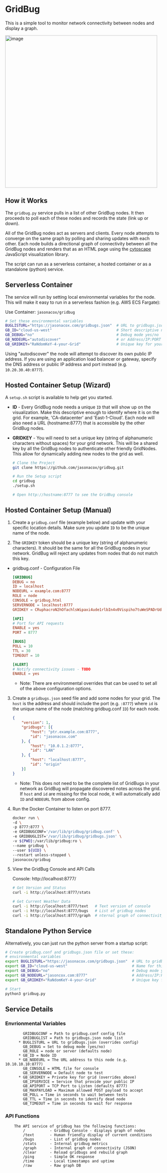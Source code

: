 # GridBug
This is a simple tool to monitor network connectivity between nodes and display a graph.

<img width="489" alt="image" src="https://user-images.githubusercontent.com/836718/193515045-d705c6d2-6918-449d-bb98-4e1ee0e98a0d.png">

## How it Works
The `gridbug.py` service pulls in a list of other GridBug nodes. It then proceeds to poll each of these nodes and records the state (link up or down).  

All of the GridBug nodes act as servers and clients.  Every node attempts to converge on the same graph by polling and sharing updates with each other. Each node builds a directional graph of connectivity between all the GridBug nodes and renders that as an HTML page using the [cytoscape](https://cytoscape.org/) JavaScript visualization library.

The script can run as a serverless container, a hosted container or as a standalone (python) service.

## Serverless Container

The service will run by setting local environmental variables for the node. This will make it easy to run in a serverless fashion (e.g. AWS ECS Fargate):

Use Container: `jasonacox/gridbug`

```bash
# Set these environmental variables
BUGLISTURL="https://jasonacox.com/gridbugs.json"  # URL to gridbugs.json seed file
GB_ID="cloud-us-west"                             # Short descriptive name for this node 
GB_DEBUG="no"                                     # Debug mode yes/no
GB_NODEURL="autodiscover"                         # or Address/IP:PORT for this node
GB_GRIDKEY="RaNdomKeY-4-your-Grid"                # Unique key for your grid network
```

Using "autodiscover" the node will attempt to discover its own public IP address. If you are using an application load balancer or gateway, specify the DNS address or public IP address and port instead (e.g. `10.20.30.40:8777`).

## Hosted Container Setup (Wizard)

A `setup.sh` script is available to help get you started.

* **ID** - Every GridBug node needs a unique `ID` that will show up on the visualization. Make this descriptive enough to identify where it is on the grid.  For example, 'CA-datacenter' and 'East-1-Cloud'.  Each node will also need a URL (hostname:8777) that is accessible by the other GridBug nodes.
* **GRIDKEY** - You will need to set a unique key (string of alphanumeric characters without spaces) for your grid network. This will be a shared key by all the GridBug nodes to authenticate other friendly GridNodes. This allow for dynamically adding new nodes to the grid as well.

    ```bash
    # Clone the Project
    git clone https://github.com/jasonacox/gridbug.git

    # Run the Setup script
    cd gridbug
    ./setup.sh

    # Open http://hostname:8777 to see the GridBug console
    ```

## Hosted Container Setup (Manual)

1. Create a `gridbug.conf` file (example below) and update with your specific location details. Make sure you update `ID` to be the unique name of the node.  

2. The `GRIDKEY` token should be a unique key (string of alphanumeric characters). It should be the same for all the GridBug nodes in your network.  GridBug will reject any updates from nodes that do not match this key.

* gridbug.conf - Configuration File
    ```conf
    [GRIDBUG]
    DEBUG = no
    ID = localhost
    NODEURL = example.com:8777
    ROLE = node
    CONSOLE = gridbug.html
    SERVERNODE = localhost:8777
    GRIDKEY = CRuphacroN2hOfachlsWipaxi4ude1rlbIn4v0Vispiho7tuWeSPADrUdR2pE0rl

    [API]
    # Port for API requests
    ENABLE = yes
    PORT = 8777

    [BUGS]
    POLL = 10
    TTL = 30
    TIMEOUT = 10

    [ALERT]
    # Notify connectivity issues - TODO
    ENABLE = yes
    ```
    
    * Note: There are environmental overrides that can be used to set all of the above configuration options.

3. Create a `gridbugs.json` seed file and add some nodes for your grid. The `host` is the address and should include the port (e.g. `:8777`) where `id` is the unique name of the node (matching gridbug.conf `ID`) for each node.

    ```json
    {
        "version": 1,
        "gridbugs": [{
            "host": "ptr.example.com:8777",
            "id": "jasonacox.com"
        }, {
            "host": "10.0.1.2:8777",
            "id": "LAN"
        }, {
            "host": "localhost:8777",
            "id": "origin"
        }]
    }
    ```

    * Note: This does not need to be the complete list of GridBugs in your network as GridBug will propagate discovered notes across the grid. If `host` and `id` are missing for the local node, it will automatically add `ID` and `NODEURL` from above config.

4. Run the Docker Container to listen on port 8777.

    ```bash
    docker run \
    -d \
    -p 8777:8777 \
    -e GRIDBUGCONF='/var/lib/gridbug/gridbug.conf' \
    -e GRIDBUGLIST='/var/lib/gridbug/gridbugs.json' \
    -v ${PWD}:/var/lib/gridbug:ro \
    --name gridbug \
    --user ${UID} \
    --restart unless-stopped \
    jasonacox/gridbug
    ```

5. View the GridBug Console and API Calls

    Console: http://localhost:8777/

    ```bash
    # Get Version and Status
    curl -i http://localhost:8777/stats

    # Get Current Weather Data
    curl -i http://localhost:8777/text   # Text version of console
    curl -i http://localhost:8777/bugs   # List of gridbug nodes
    curl -i http://localhost:8777/graph  # nternal graph of connectivity (JSON)
    ```

## Standalone Python Service

Alternatively, you can just run the python server from a startup script:

```bash
# Create gridbug.conf and gridbugs.json file or set these:
# environmental variables
export BUGLISTURL="https://jasonacox.com/gridbugs.json"  # URL to gridbugs.json file 
export GB_ID="cloud-us-west"                             # Name for this node 
export GB_DEBUG="no"                                     # Debug mode yes/no
export GB_NODEURL="jasoncox.com:8777"                    # Address/IP:PORT for this node
export GB_GRIDKEY="RaNdomKeY-4-your-Grid"                # Unique key for your grid network

# Start
python3 gridbug.py
```

## Service Details

### Envrionmental Variables

```
        GRIDBUGCONF = Path to gridbug.conf config file
        GRIDBUGLIST = Path to gridbugs.json node list
      * BUGLISTURL = URL to gridbugs.json (overrides config)
        GB_DEBUG = Set to debug mode (yes/no)
        GB_ROLE = node or server (defaults node)
      * GB_ID = Node ID
      * GB_NODEURL = The URL address to this node (e.g. 10.10.10.10:8777)
        GB_CONSOLE = HTML file for console
        GB_SERVERNODE = Default node to test
      * GB_GRIDKEY = Private key for grid (overrides above)
        GB_IPSERVICE = Service that provide your public IP
        GB_APIPORT = TCP Port to Listen (defaults 8777)
        GB_MAXPAYLOAD = Maximum allowed POST payload to accept
        GB_POLL = Time in seconds to wait between tests
        GB_TTL = Time in seconds to identify dead node
        GB_TIMEOUT = Time in seconds to wait for response
```

### API Functions

```
    The API service of gridbug has the following functions:
        /           - GridBug Console - displays graph of nodes      
        /text       - Human friendly display of current conditions
        /bugs       - List of gridbug nodes
        /stats      - Internal gridbug metrics
        /graph      - Internal graph of connectivity (JSON)
        /clear      - Reload gridbugs and rebuild graph
        /ping       - Simple OK response
        /time       - Local timestamps and uptime
        /raw        - Raw graph DB
```